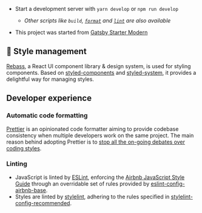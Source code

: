 - Start a development server with `yarn develop` or `npm run develop`
  - _Other scripts like `build`, [`format`](#automatic-code-formatting) and [`lint`](#linting) are also available_

- This project was started from [Gatsby Starter Modern](https://github.com/kripod/gatsby-starter-modern)

## 💅 Style management

[Rebass][], a React UI component library & design system, is used for styling components. Based on [styled-components][] and [styled-system][], it provides a delightful way for managing styles.

[rebass]: https://jxnblk.com/rebass/
[styled-components]: https://www.styled-components.com/
[styled-system]: https://jxnblk.com/styled-system/

## Developer experience

### Automatic code formatting

[Prettier][] is an opinionated code formatter aiming to provide codebase consistency when multiple developers work on the same project. The main reason behind adopting Prettier is to [stop all the on-going debates over coding styles][].

[prettier]: https://prettier.io/
[stop all the on-going debates over coding styles]: https://prettier.io/docs/en/why-prettier.html

### Linting

- JavaScript is linted by [ESLint][], enforcing the [Airbnb JavaScript Style Guide][] through an overridable set of rules provided by [eslint-config-airbnb-base][].
- Styles are linted by [stylelint][], adhering to the rules specified in [stylelint-config-recommended][].

[lint]: https://en.wikipedia.org/wiki/Lint_(software)
[eslint]: https://eslint.org/
[airbnb javascript style guide]: https://github.com/airbnb/javascript
[eslint-config-airbnb-base]: https://github.com/airbnb/javascript/tree/master/packages/eslint-config-airbnb-base
[stylelint]: https://stylelint.io/
[stylelint-config-recommended]: https://github.com/stylelint/stylelint-config-recommended
